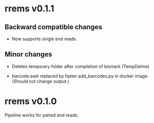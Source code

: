 # rrems v0.1.1

## Backward compatible changes

* Now supports single end reads.

## Minor changes

* Deletes temporary folder after completion of bismark (TempDelme)

* barcode.awk replaced by faster add_barcodes.py in docker image. (Should not change output.)

# rrems v0.1.0
Pipeline works for paired end reads.
